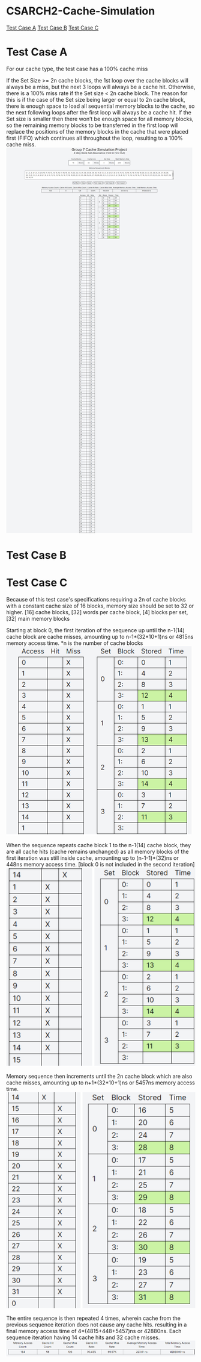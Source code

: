 # CSARCH2-Cache-Simulation
[Test Case A](#test-case-a)
[Test Case B](#test-case-b)
[Test Case C](#test-case-c)
# Test Case A
For our cache type, the test case has a 100% cache miss

If the Set Size >= 2n cache blocks, the 1st loop over the cache blocks will always be a miss, but the next 3 loops will always be a cache hit. Otherwise, there is a 100% miss rate if the Set size < 2n cache block. The reason for this is if the case of the Set size being larger or equal to 2n cache block, there is enough space to load all sequential memory blocks to the cache, so the next following loops after the first loop will always be a cache hit. If the Set size is smaller then there won’t be enough space for all memory blocks, so the remaining memory blocks to be transferred in the first loop will replace the positions of the memory blocks in the cache that were placed first (FIFO) which continues all throughout the loop, resulting to a 100% cache miss.
![Test Case A](testA.png)

# Test Case B



# Test Case C

Because of this test case's specifications requiring a 2n of cache blocks with a constant cache size of 16 blocks, memory size should be set to 32 or higher.
[16] cache blocks, [32] words per cache block, [4] blocks per set, [32] main memory blocks

Starting at block 0, the first iteration of the sequence up until the n-1(14) cache block are cache misses, amounting up to n-1*(32*10+1)ns or 4815ns memory access time.
*n is the number of cache blocks
![Test Case C](testC1.png)

When the sequence repeats cache block 1 to the n-1(14) cache block, they are all cache hits (cache remains unchanged) as all memory blocks of the first iteration was still inside cache, amounting up to (n-1-1)*(32)ns or 448ns memory access time. [block 0 is not included in the second iteration]
![Test Case C](testC2.png)

Memory sequence then increments until the 2n cache block which are also cache misses, amounting up to n+1*(32*10+1)ns or 5457ns memory access time.
![Test Case C](testC3.png)

The entire sequence is then repeated 4 times, wherein cache from the previous sequence iteration does not cause any cache hits. resulting in a final memory access time of 4*(4815+448+5457)ns or 42880ns. Each sequence iteration having 14 cache hits and 32 cache misses.
![Test Case C](testC4.png)
